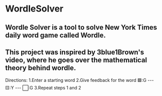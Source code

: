 # WordleSolver
Wordle Solver is a tool to solve New York Times daily word game called Wordle.
------------------------------------------------------------------------------------
This project was inspired by 3blue1Brown's video, where he goes over the mathematical theory behind wordle.
-------------------------------------------------------------------------------------------------------------------
Directions:
1.Enter a starting word
2.Give feedback for the word
🟩:G --- 🟨:Y --- ⬜️:G
3.Repeat steps 1 and 2
